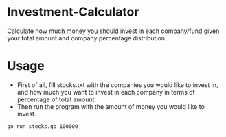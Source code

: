 # Investment-Calculator
Calculate how much money you should invest in each company/fund given your total amount and company percentage distribution.

# Usage
* First of all, fill stocks.txt with the companies you would like to invest in, and how much you want to invest in each 
company in terms of percentage of total amount.
* Then run the program with the amount of money you would like to invest.

```sh
go run stocks.go 100000
```
